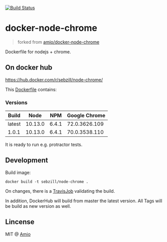 [![Build Status](https://travis-ci.com/sebastianzillessen/docker-node-chrome.svg?branch=master)](https://travis-ci.com/sebastianzillessen/docker-node-chrome)
# docker-node-chrome

> forked from [amio/docker-node-chrome](https://github.com/amio/docker-node-chrome)

Dockerfile for nodejs + chrome.

## On docker hub

https://hub.docker.com/r/sebzill/node-chrome/

This [Dockerfile](/Dockerfile) contains:

### Versions

| Build     | Node      | NPM   | Google Chrome |
| -----     | -----     | ----- | -----         |
| latest    |10.13.0    | 6.4.1 | 72.0.3626.109  |
| 1.0.1     |10.13.0    | 6.4.1 | 70.0.3538.110  |

It is ready to run e.g. protractor tests.

## Development

Build image:
```
docker build -t sebzill/node-chrome .
```
On changes, there is a [TravisJob](https://travis-ci.com/sebastianzillessen/docker-node-chrome) validating the build.

In addition, DockerHub will build from master the latest version. All Tags will be build as new version as well.

## Lincense

MIT @ [Amio](https://github.com/amio)

